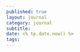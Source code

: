 ```yaml
---
published: true
layout: journal
category: journal
subtitle:
date: <% tp.date.now() %>
tags: 
---
```


# 